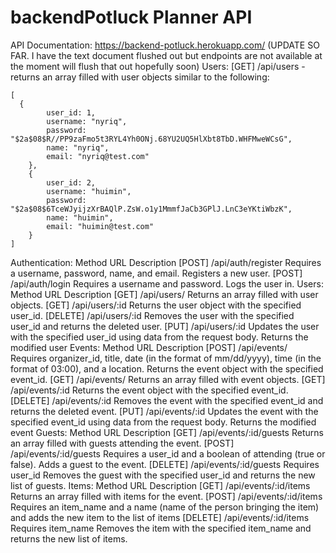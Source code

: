 # backendPotluck Planner API
API Documentation: https://backend-potluck.herokuapp.com/
(UPDATE SO FAR. I have the text document flushed out but endpoints are not available at the moment will flush that out hopefully soon)
Users:
[GET] /api/users - returns an array filled with user objects similar to the following:
```
[
  {
        user_id: 1,
        username: "nyriq",
        password: "$2a$08$R//PP9zaFmo5t3RYL4Yh0ONj.68YU2UQ5HlXbt8TbD.WHFMweWCsG",
        name: "nyriq",
        email: "nyriq@test.com"
    },
    {
        user_id: 2,
        username: "huimin",
        password: "$2a$08$6TceWJyijzXrBAQlP.ZsW.o1y1MmmfJaCb3GPlJ.LnC3eYKtiWbzK",
        name: "huimin",
        email: "huimin@test.com"
    }
]
```

Authentication:
Method	URL	Description
[POST]	/api/auth/register	Requires a username, password, name, and email. Registers a new user.
[POST]	/api/auth/login	Requires a username and password. Logs the user in.
Users:
Method	URL	Description
[GET]	/api/users/	Returns an array filled with user objects.
[GET]	/api/users/:id	Returns the user object with the specified user_id.
[DELETE]	/api/users/:id	Removes the user with the specified user_id and returns the deleted user.
[PUT]	/api/users/:id	Updates the user with the specified user_id using data from the request body. Returns the modified user
Events:
Method	URL	Description
[POST]	/api/events/	Requires organizer_id, title, date (in the format of mm/dd/yyyy), time (in the format of 03:00), and a location. Returns the event object with the specified event_id.
[GET]	/api/events/	Returns an array filled with event objects.
[GET]	/api/events/:id	Returns the event object with the specified event_id.
[DELETE]	/api/events/:id	Removes the event with the specified event_id and returns the deleted event.
[PUT]	/api/events/:id	Updates the event with the specified event_id using data from the request body. Returns the modified event
Guests:
Method	URL	Description
[GET]	/api/events/:id/guests	Returns an array filled with guests attending the event.
[POST]	/api/events/:id/guests	Requires a user_id and a boolean of attending (true or false). Adds a guest to the event.
[DELETE]	/api/events/:id/guests	Requires user_id Removes the guest with the specified user_id and returns the new list of guests.
Items:
Method	URL	Description
[GET]	/api/events/:id/items	Returns an array filled with items for the event.
[POST]	/api/events/:id/items	Requires an item_name and a name (name of the person bringing the item) and adds the new item to the list of items
[DELETE]	/api/events/:id/items	Requires item_name Removes the item with the specified item_name and returns the new list of items.
